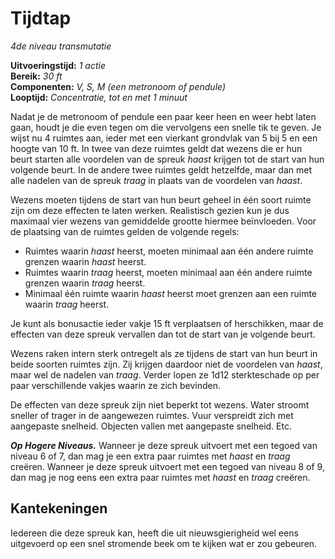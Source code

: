 # Tijdtap

_4de niveau_
_transmutatie_

**Uitvoeringstijd:**
_1 actie_  
**Bereik:**
_30 ft_  
**Componenten:**
_V, S, M (een metronoom of pendule)_  
**Looptijd:**
_Concentratie, tot en met 1 minuut_

Nadat je de metronoom of pendule een paar keer heen en weer hebt laten gaan, houdt je die even tegen om die vervolgens een snelle tik te geven.
Je wijst nu 4 ruimtes aan, ieder met een vierkant grondvlak van 5 bij 5 en een hoogte van 10 ft.
In twee van deze ruimtes geldt dat wezens die er hun beurt starten alle voordelen van de spreuk _haast_ krijgen tot de start van hun volgende beurt.
In de andere twee ruimtes geldt hetzelfde, maar dan met alle nadelen van de spreuk _traag_ in plaats van de voordelen van _haast_.

Wezens moeten tijdens de start van hun beurt geheel in één soort ruimte zijn om deze effecten te laten werken.
Realistisch gezien kun je dus maximaal vier wezens van gemiddelde grootte hiermee beïnvloeden.
Voor de plaatsing van de ruimtes gelden de volgende regels:

- Ruimtes waarin _haast_ heerst, moeten minimaal aan één andere ruimte grenzen waarin _haast_ heerst.
- Ruimtes waarin _traag_ heerst, moeten minimaal aan één andere ruimte grenzen waarin _traag_ heerst.
- Minimaal één ruimte waarin _haast_ heerst moet grenzen aan een ruimte waarin _traag_ heerst.

Je kunt als bonusactie ieder vakje 15 ft verplaatsen of herschikken, maar de effecten van deze spreuk vervallen dan tot de start van je volgende beurt.

Wezens raken intern sterk ontregelt als ze tijdens de start van hun beurt in beide soorten ruimtes zijn.
Zij krijgen daardoor niet de voordelen van _haast_, maar wel de nadelen van _traag_.
Verder lopen ze 1d12 sterkteschade op per paar verschillende vakjes waarin ze zich bevinden.

De effecten van deze spreuk zijn niet beperkt tot wezens.
Water stroomt sneller of trager in de aangewezen ruimtes.
Vuur verspreidt zich met aangepaste snelheid.
Objecten vallen met aangepaste snelheid.
Etc.

**_Op Hogere Niveaus._**
Wanneer je deze spreuk uitvoert met een tegoed van niveau 6 of 7, dan mag je een extra paar ruimtes met _haast_ en _traag_ creëren.
Wanneer je deze spreuk uitvoert met een tegoed van niveau 8 of 9, dan mag je nog eens een extra paar ruimtes met _haast_ en _traag_ creëren.

## Kantekeningen

Iedereen die deze spreuk kan, heeft die uit nieuwsgierigheid wel eens uitgevoerd op een snel stromende beek om te kijken wat er zou gebeuren.

